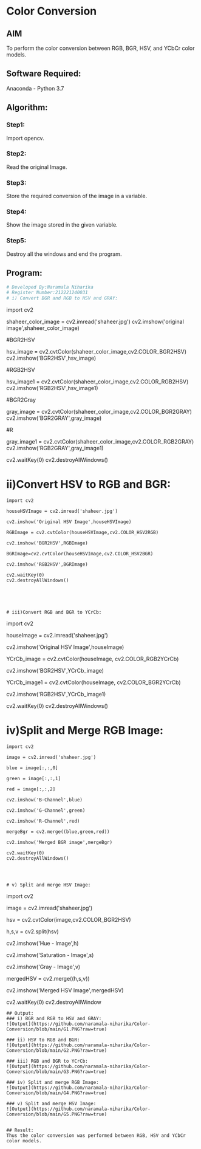# Color Conversion
## AIM
To perform the color conversion between RGB, BGR, HSV, and YCbCr color models.

## Software Required:
Anaconda - Python 3.7
## Algorithm:
### Step1:
Import opencv.
### Step2:
Read the original Image.

### Step3:
Store the required conversion of the image in a variable.

### Step4:
Show the image stored in the given variable.

### Step5:
 Destroy all the windows and end the program.

## Program:
```python
# Developed By:Naramala Niharika
# Register Number:212221240031
# i) Convert BGR and RGB to HSV and GRAY:
```
import cv2

shaheer_color_image = cv2.imread('shaheer.jpg')
cv2.imshow('original image',shaheer_color_image)

#BGR2HSV

hsv_image = cv2.cvtColor(shaheer_color_image,cv2.COLOR_BGR2HSV)
cv2.imshow('BGR2HSV',hsv_image)

#RGB2HSV

hsv_image1 = cv2.cvtColor(shaheer_color_image,cv2.COLOR_RGB2HSV)
cv2.imshow('RGB2HSV',hsv_image1)

#BGR2Gray

gray_image = cv2.cvtColor(shaheer_color_image,cv2.COLOR_BGR2GRAY)
cv2.imshow('BGR2GRAY',gray_image)

#R

gray_image1 = cv2.cvtColor(shaheer_color_image,cv2.COLOR_RGB2GRAY)
cv2.imshow('RGB2GRAY',gray_image1)

cv2.waitKey(0)
cv2.destroyAllWindows()





# ii)Convert HSV to RGB and BGR:
```
import cv2

houseHSVImage = cv2.imread('shaheer.jpg')

cv2.imshow('Original HSV Image',houseHSVImage)

RGBImage = cv2.cvtColor(houseHSVImage,cv2.COLOR_HSV2RGB)

cv2.imshow('BGR2HSV',RGBImage)

BGRImage=cv2.cvtColor(houseHSVImage,cv2.COLOR_HSV2BGR)

cv2.imshow('RGB2HSV',BGRImage)

cv2.waitKey(0)
cv2.destroyAllWindows()





# iii)Convert RGB and BGR to YCrCb:
```
import cv2

houseImage = cv2.imread('shaheer.jpg')

cv2.imshow('Original HSV Image',houseImage)

YCrCb_image = cv2.cvtColor(houseImage, cv2.COLOR_RGB2YCrCb)

cv2.imshow('BGR2HSV',YCrCb_image)

YCrCb_image1 = cv2.cvtColor(houseImage, cv2.COLOR_BGR2YCrCb)

cv2.imshow('RGB2HSV',YCrCb_image1)

cv2.waitKey(0)
cv2.destroyAllWindows()




# iv)Split and Merge RGB Image:
```
import cv2

image = cv2.imread('shaheer.jpg')

blue = image[:,:,0]

green = image[:,:,1]

red = image[:,:,2]

cv2.imshow('B-Channel',blue)

cv2.imshow('G-Channel',green)

cv2.imshow('R-Channel',red)

mergeBgr = cv2.merge((blue,green,red))

cv2.imshow('Merged BGR image',mergeBgr)

cv2.waitKey(0)
cv2.destroyAllWindows()




# v) Split and merge HSV Image:
```
import cv2

image = cv2.imread('shaheer.jpg')

hsv = cv2.cvtColor(image,cv2.COLOR_BGR2HSV)

h,s,v = cv2.split(hsv)

cv2.imshow('Hue - Image',h)

cv2.imshow('Saturation - Image',s)

cv2.imshow('Gray - Image',v)

mergedHSV = cv2.merge((h,s,v))

cv2.imshow('Merged HSV Image',mergedHSV)

cv2.waitKey(0)
cv2.destroyAllWindow




```
## Output:
### i) BGR and RGB to HSV and GRAY:
![Output](https://github.com/naramala-niharika/Color-Conversion/blob/main/G1.PNG?raw=true)

### ii) HSV to RGB and BGR:
![Output](https://github.com/naramala-niharika/Color-Conversion/blob/main/G2.PNG?raw=true)

### iii) RGB and BGR to YCrCb:
![Output](https://github.com/naramala-niharika/Color-Conversion/blob/main/G3.PNG?raw=true)

### iv) Split and merge RGB Image:
![Output](https://github.com/naramala-niharika/Color-Conversion/blob/main/G4.PNG?raw=true)

### v) Split and merge HSV Image:
![Output](https://github.com/naramala-niharika/Color-Conversion/blob/main/G5.PNG?raw=true)


## Result:
Thus the color conversion was performed between RGB, HSV and YCbCr color models.
